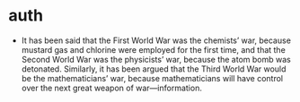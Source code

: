# auth

* It has been said that the First World War was the chemists’ war, because mustard gas and chlorine were employed for the first time, and that the Second World War was the physicists’ war, because the atom bomb was detonated. Similarly, it has been argued that the Third World War would be the mathematicians’ war, because mathematicians will have control over the next great weapon of war—information.
